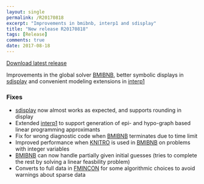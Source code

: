 ```yaml
---
layout: single
permalink: /R20170818
excerpt: "Improvements in bmibnb, interp1 and sdisplay"
title: "New release R20170818"
tags: [Release]
comments: true
date: 2017-08-18
---
```


[Download latest release](/download)

Improvements in the global solver [BMIBNB](/solver/bmibnb), better symbolic displays in [sdisplay](/command/sdisplay) and convenient modeling extensions in [interp1](/command/interp1)

### Fixes

* [sdisplay](/command/sdisplay) now almost works as expected, and supports rounding in display
* Extended [interp1](/command/interp1) to support generation of epi- and hypo-graph based linear programming approximants
* Fix for wrong diagnostic code when [BMIBNB](/solver/bmibnb) terminates due to time limit
* Improved performance when [KNITRO](/solver/knitro) is used in [BMIBNB](/solver/bmibnb) on problems with integer variables
* [BMIBNB](/solver/bmibnb) can now handle partially given initial guesses (tries to complete the rest by solving a linear feasbility problem)
* Converts to full data in [FMINCON](/solver/fmincon) for some algorithmic choices to avoid warnings about sparse data




